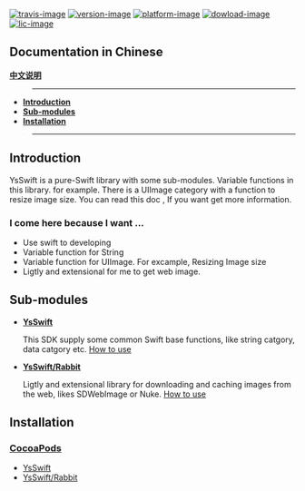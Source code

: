 [![travis-image]][travis-url]
[![version-image]][cocoaspod-url]
[![platform-image]][platform-image]
[![dowload-image]][cocoaspod-url]
[![lic-image]](LICENSE)


## Documentation in Chinese

**[中文说明](Documentation/zh_CN/Readme_CN.md)**



>---
- **[Introduction](#introduction)**
- **[Sub-modules](#Sub-modules)**
- **[Installation](#Installation)**
  
>---
## Introduction
   YsSwift is a pure-Swift library with some sub-modules. Variable functions in this library. for example. There is a  UIImage category with a function to resize image size.  You can  read this doc ,  If you want get more information.
### I come here because I want ...
- Use swift to developing
- Variable function for  String
- Variable function for  UIImage. For excample, Resizing Image size 
- Ligtly and extensional for me to get web image.

## Sub-modules
- **[YsSwift](Documentation/Animal.md)**

    This SDK supply some common Swift base functions, like string catgory, data catgory etc. [How to use](Documentation/Animal.md)
- **[YsSwift/Rabbit](Documentation/Rabbit.md)**

    Ligtly and extensional library for downloading and caching images from the web, likes SDWebImage or Nuke.  [How to use](Documentation/Rabbit.md)

## Installation

### [CocoaPods](https://guides.cocoapods.org/using/using-cocoapods.html)

* [YsSwift](Documentation/Animal.md)
* [YsSwift/Rabbit](Documentation/Rabbit.md)



[iOS-url]: https://developer.apple.com/library/content/navigation/#section=Platforms&topic=iOS

[travis-url]: https://travis-ci.org/gb-6k-house/YsSwift
[lic-image]: https://img.shields.io/dub/l/vibe-d.svg
[platform-image]: https://img.shields.io/badge/platform-iOS-orange.svg
[travis-image]: https://travis-ci.org/gb-6k-house/YsSwift.svg?branch=master
[version-image]: https://img.shields.io/cocoapods/v/YsSwift.svg?style=flat
[dowload-image]: https://img.shields.io/cocoapods/dt/YsSwift.svg
[cocoaspod-url]: https://cocoapods.org/pods/YsSwift